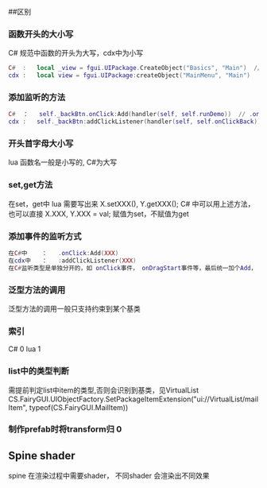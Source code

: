 ##区别
### 函数开头的大小写
C# 规范中函数的开头为大写，cdx中为小写
```lua
C#  :   local _view = fgui.UIPackage.CreateObject("Basics", "Main")  // 这里不用传this用. ，CreateObject为静态函数，不用this 
cdx :   local view = fgui.UIPackage:createObject("MainMenu", "Main")
```
### 添加监听的方法
```lua
C#  ：   self._backBtn.onClick:Add(handler(self, self.runDemo))  // .onClick:Add
cdx :   self._backBtn:addClickListener(handler(self, self.onClickBack))  // addClickListener
```
### 开头首字母大小写
lua 函数名一般是小写的, C#为大写
### set,get方法
在set，get中
lua 需要写出来 X.setXXX(), Y.getXXX();
C# 中可以用上述方法，也可以直接 X.XXX, Y.XXX = val; 赋值为set，不赋值为get
### 添加事件的监听方式
```lua
在C#中    ：   .onClick:Add(XXX)
在cdx中   ：   :addClickListener(XXX)
在C#监听类型是单独分开的，如 onClick事件， onDragStart事件等，最后统一加个Add， cdx事件就全部混合成一个函数了
```
### 泛型方法的调用
泛型方法的调用一般只支持约束到某个基类

### 索引
C# 0
lua 1

### list中的类型判断
需提前判定list中item的类型,否则会识别到基类，见VirtualList
CS.FairyGUI.UIObjectFactory.SetPackageItemExtension("ui://VirtualList/mailItem", typeof(CS.FairyGUI.MailItem)) 

### 制作prefab时将transform归 0

## Spine shader
spine 在渲染过程中需要shader， 不同shader 会渲染出不同效果